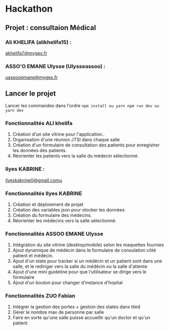 # Hackathon
## Projet : consultaion Médical
### Ali KHELIFA (alikhelifa15) :
akhelifa7@myges.fr
### ASSO'O EMANE Ulysse (Ulysseassoo) :
uassooemane@myges.fr

## Lancer le projet

Lancer les commandes dans l'ordre
``
    npm install ou yarn
    npm run dev ou yarn dev
``

### Fonctionnalités ALI khelifa
1. Création d'un site vitrine pour l'application..
2. Organisation d'une réunion JTSI dans chaque salle
3. Création d'un formulaire de consultation des patients pour enregistrer les données des patients.
4. Réorienter les patients vers la salle du médecin sélectionné.

### Ilyes KABRINE :
ilyeskabrine0@gmail.comµ

### Fonctionnalités Ilyes KABRINE
1. Création et déploiement de projet
2. Création des variables json pour stocker les données 
3. Création du formulaire des médecins.
4. Réorienter les médecins vers la salle sélectionné. 

### Fonctionnalités ASSOO EMANE Ulysse
1. Intégration du site vitrine (desktop/mobile) selon les maquettes fournies
2. Ajout dynamique de médécin dans le formulaire de consulation côté patient et médécin.
3. Ajout d'un state pour tracker si un médécin et un patient sont dans une salle, et le rediriger vers la salle du médécin ou la salle d'attente
4. Ajout d'une mini guideline pour que l'utilisateur se dirige vers le formulaire
5. Ajout d'un bouton pour changer d'instance d'hopital

   
### Fonctionnalités ZUO Fabian
1. Intégrer la gestion des portes + gestion des states dans tiled
2. Gérer le nombre max de personne par salle
3. Faire en sorte qu'une salle puisse accueillir qu'un doctor et qu'un patient

